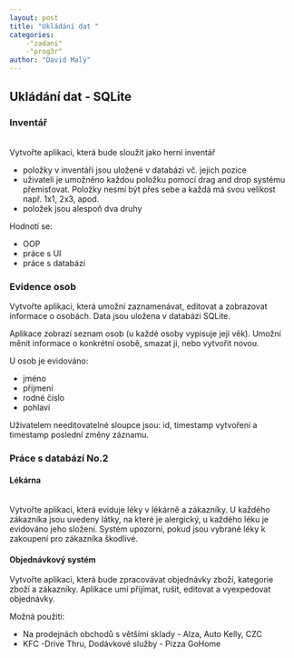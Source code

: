 ```yaml
---
layout: post
title: "Ukládání dat "
categories:
    -"zadani"
    -"prog3r"
author: "David Malý"
--- 
```



## Ukládání dat - SQLite

### Inventář


<br>Vytvořte aplikaci, která bude sloužit jako herní inventář


- položky v inventáři jsou uložené v databázi vč. jejich pozice
- uživateli je umožněno každou položku pomocí drag and drop systému přemisťovat. Položky nesmí být přes sebe a každá má svou velikost např. 1x1, 2x3, apod.
- položek jsou alespoň dva druhy



Hodnotí se:


- OOP
- práce s UI
- práce s databází


### Evidence osob


Vytvořte aplikaci, která umožní zaznamenávat, editovat a zobrazovat informace o osobách. Data jsou uložena v databázi SQLite.<br>



Aplikace zobrazí seznam osob (u každé osoby vypisuje její věk). Umožní měnit informace o konkrétní osobě, smazat ji, nebo vytvořit novou.<br>



U osob je evidováno:<br>


- jméno
- přijmení
- rodné číslo
- pohlaví



Uživatelem needitovatelné sloupce jsou: id, timestamp vytvoření a timestamp poslední změny záznamu.<br>


### Práce s databází No.2

#### Lékárna


<br>    Vytvořte aplikaci, která eviduje léky v lékárně a zákazníky. U každého zákazníka jsou uvedeny látky, na které je alergický, u každého léku je evidováno jeho složení. Systém upozorní, pokud jsou vybrané léky k zakoupení pro zákazníka škodlivé.<br>


#### Objednávkový systém


Vytvořte aplikaci, která bude zpracovávat objednávky zboží, kategorie zboží a zákazníky. Aplikace umí přijímat, rušit, editovat a vyexpedovat objednávky.<br>



Možná použití:<br>


- Na prodejnách obchodů s většími sklady - Alza, Auto Kelly, CZC
- KFC -Drive Thru, Dodávkové služby - Pizza GoHome

